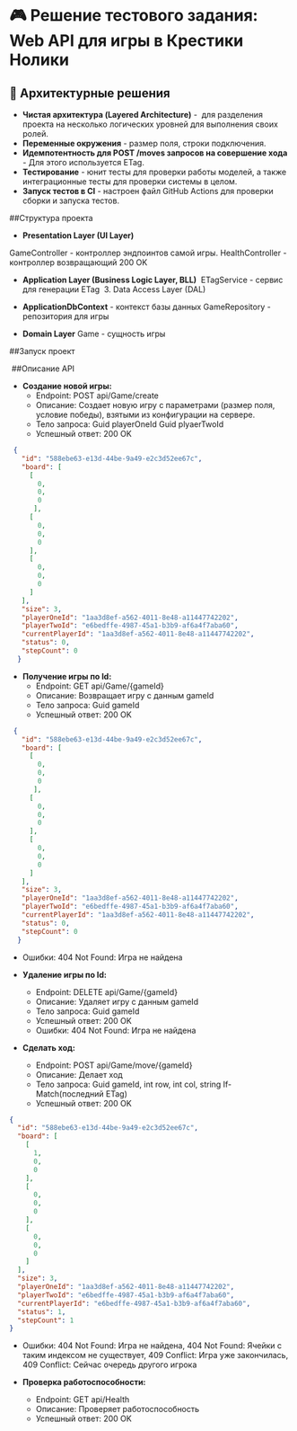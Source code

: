 # 🎮 Решение тестового задания: Web API для игры в Крестики Нолики


## 📌 Архитектурные решения

- **Чистая архитектура (Layered Architecture)** -   для разделения проекта на несколько логических уровней для выполнения своих ролей.
- **Переменные окружения** - размер поля, строки подключения.
- **Идемпотентность для POST /moves запросов на совершение хода** - Для этого используется ETag.
- **Тестирование** - юнит тесты для проверки работы моделей, а также интеграционные тесты для проверки системы в целом.
- **Запуск тестов в CI** - настроен файл GitHub Actions для проверки сборки и запуска тестов.

##Структура проекта

- **Presentation Layer (UI Layer)**

GameController  - контроллер эндпоинтов самой игры.
HealthController - контроллер возвращающий 200 OK

- **Application Layer (Business Logic Layer, BLL)**
 ETagService - сервис для генерации ETag  3. Data Access Layer (DAL)

- **ApplicationDbContext** - контекст базы данных GameRepository - репозитория для игры
- **Domain Layer**
Game - сущность игры

##Запуск проект


 ##Описание API

- **Создание новой игры:** 
   - Endpoint: POST api/Game/create
   - Описание: Создает новую игру с параметрами (размер поля, условие победы), взятыми из конфигурации на сервере.
   - Тело запроса: Guid playerOneId Guid plyaerTwoId
   - Успешный ответ: 200 OK
 
```json
 {
   "id": "588ebe63-e13d-44be-9a49-e2c3d52ee67c",
   "board": [
     [
       0,
       0,
       0
      ],
     [
       0,
       0,
       0
     ],
     [
       0,
       0,
       0
     ]
   ],
   "size": 3,
   "playerOneId": "1aa3d8ef-a562-4011-8e48-a11447742202",
   "playerTwoId": "e6bedffe-4987-45a1-b3b9-af6a4f7aba60",
   "currentPlayerId": "1aa3d8ef-a562-4011-8e48-a11447742202",
   "status": 0,
   "stepCount": 0
  }
```

- **Получение игры по Id:** 
   - Endpoint: GET api/Game/{gameId}
   - Описание: Возвращает игру с данным gameId
   - Тело запроса: Guid gameId
   - Успешный ответ: 200 OK
 
```json
 {
   "id": "588ebe63-e13d-44be-9a49-e2c3d52ee67c",
   "board": [
     [
       0,
       0,
       0
      ],
     [
       0,
       0,
       0
     ],
     [
       0,
       0,
       0
     ]
   ],
   "size": 3,
   "playerOneId": "1aa3d8ef-a562-4011-8e48-a11447742202",
   "playerTwoId": "e6bedffe-4987-45a1-b3b9-af6a4f7aba60",
   "currentPlayerId": "1aa3d8ef-a562-4011-8e48-a11447742202",
   "status": 0,
   "stepCount": 0
  }
```
 - Ошибки: 404 Not Found: Игра не найдена

- **Удаление игры по Id:** 
   - Endpoint: DELETE api/Game/{gameId}
   - Описание: Удаляет игру с данным gameId
   - Тело запроса: Guid gameId
   - Успешный ответ: 200 OK
   - Ошибки: 404 Not Found: Игра не найдена

- **Сделать ход:** 
   - Endpoint: POST api/Game/move/{gameId}
   - Описание: Делает ход
   - Тело запроса: Guid gameId, int row, int col, string If-Match(последний ETag)
   - Успешный ответ: 200 OK
```json
{
  "id": "588ebe63-e13d-44be-9a49-e2c3d52ee67c",
  "board": [
    [
      1,
      0,
      0
    ],
    [
      0,
      0,
      0
    ],
    [
      0,
      0,
      0
    ]
  ],
  "size": 3,
  "playerOneId": "1aa3d8ef-a562-4011-8e48-a11447742202",
  "playerTwoId": "e6bedffe-4987-45a1-b3b9-af6a4f7aba60",
  "currentPlayerId": "e6bedffe-4987-45a1-b3b9-af6a4f7aba60",
  "status": 1,
  "stepCount": 1
}
```
   - Ошибки:
     404 Not Found: Игра не найдена,
     404 Not Found: Ячейки с таким индексом не существует,
     409 Conflict: Игра уже закончилась,
     409 Conflict: Сейчас очередь другого игрока

- **Проверка работоспособности:** 
   - Endpoint: GET api/Health
   - Описание: Проверяет работоспособность
   - Успешный ответ: 200 OK
     
